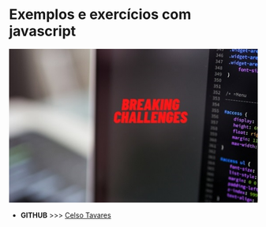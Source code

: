 # Exemplos e exercícios com javascript
![codar](codar.jpg)
- **GITHUB** >>> [Celso Tavares](https://github.com/CelsoTavares) 
